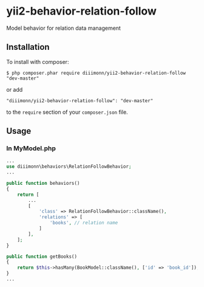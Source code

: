 # yii2-behavior-relation-follow
Model behavior for relation data management

## Installation

To install with composer:

```
$ php composer.phar require diiimonn/yii2-behavior-relation-follow "dev-master"
```

or add

```
"diiimonn/yii2-behavior-relation-follow": "dev-master"
```

to the ```require``` section of your `composer.json` file.

## Usage

### In MyModel.php

```php
...
use diiimonn\behaviors\RelationFollowBehavior;
...

public function behaviors()
{
    return [
        ...
        [
            'class' => RelationFollowBehavior::className(),
            'relations' => [
                'books', // relation name
            ]
        ],
    ];
}

public function getBooks()
{
    return $this->hasMany(BookModel::className(), ['id' => 'book_id']);
}
...
```